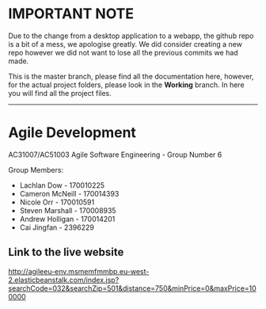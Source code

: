 # IMPORTANT NOTE
Due to the change from a desktop application to a webapp, the github repo is a bit of a mess, we apologise greatly. We did consider creating a new repo however we did not want to lose all the previous commits we had made.

This is the master branch, please find all the documentation here, however, for the actual project folders, please look in the **Working** branch. In here you will find all the project files.

---

# Agile Development
AC31007/AC51003 Agile Software Engineering - Group Number 6

Group Members:
- Lachlan Dow - 170010225
- Cameron McNeill - 170014393
- Nicole Orr - 170010591
- Steven Marshall - 170008935 
- Andrew Holligan - 170014201
- Cai Jingfan - 2396229

## Link to the live website
http://agileeu-env.msmemfmmbp.eu-west-2.elasticbeanstalk.com/index.jsp?searchCode=032&searchZip=501&distance=750&minPrice=0&maxPrice=100000
